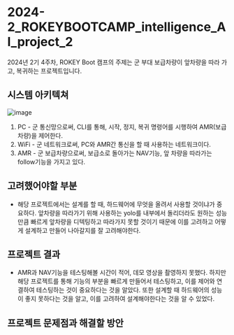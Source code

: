 # 2024-2_ROKEYBOOTCAMP_intelligence_AI_project_2
2024년 2기 4주차, ROKEY Boot 캠프의 주제는 군 부대 보급차량이 앞차량을 따라 가고, 복귀하는 프로젝트입니다.
## 시스템 아키텍쳐
![image](https://github.com/user-attachments/assets/594e9234-49cf-4b0a-859f-67429424b7e2)
1. PC - 군 통신망으로써, CLI를 통해, 시작, 정지, 복귀 명령어를 시행하여 AMR(보급차량)을 제어한다.
2. WiFi - 군 네트워크로써, PC와 AMR간 통신을 할 때 사용하는 네트워크이다.
3. AMR - 군 보급차량으로써, 보급소로 돌아가는 NAV기능, 앞 차량을 따라가는 follow기능을 가지고 있다.
## 고려했어야할 부분
  - 해당 프로젝트에서는 설계를 할 때, 하드웨어에 무엇을 올려서 사용할 것이냐가 중요하다. 앞차량을 따라가기 위해 사용하는 yolo를 내부에서 돌리더라도 원하는 성능만큼 빠르게 앞차량을 디텍팅하고 따라가지 못할 것이기 때문에 이를 고려하고 어떻게 설계하고 만들어 나아갈지를 잘 고려해야한다.
## 프로젝트 결과
  - AMR과 NAV기능을 테스팅해볼 시간이 적어, 데모 영상을 촬영하지 못했다. 하지만 해당 프로젝트를 통해 기능의 부분을 빠르게 만들어서 테스팅하고, 이를 제어와 연결하여 테스팅하는 것이 중요하다는 것을 알았다. 또한 설계할 때 하드웨어의 성능이 좋지 못하다는 것을 알고, 이를 고려하여 설계해야한다는 것을 알 수 있었다.
## 프로젝트 문제점과 해결할 방안

